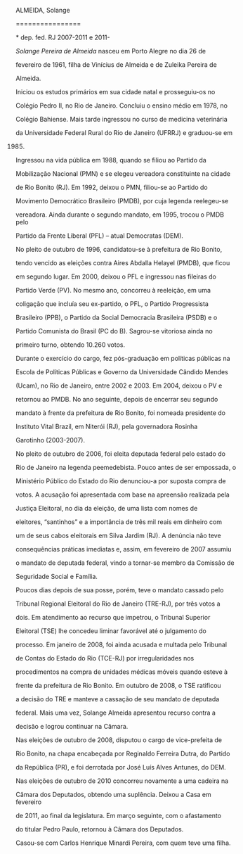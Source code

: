 ALMEIDA, Solange

================



\* dep. fed. RJ 2007-2011 e 2011-



*Solange Pereira de Almeida* nasceu em Porto Alegre no dia 26 de

fevereiro de 1961, filha de Vinícius de Almeida e de Zuleika Pereira de

Almeida.



Iniciou os estudos primários em sua cidade natal e prosseguiu-os no

Colégio Pedro II, no Rio de Janeiro. Concluiu o ensino médio em 1978, no

Colégio Bahiense. Mais tarde ingressou no curso de medicina veterinária

da Universidade Federal Rural do Rio de Janeiro (UFRRJ) e graduou-se em

1985.



Ingressou na vida pública em 1988, quando se filiou ao Partido da

Mobilização Nacional (PMN) e se elegeu vereadora constituinte na cidade

de Rio Bonito (RJ). Em 1992, deixou o PMN, filiou-se ao Partido do

Movimento Democrático Brasileiro (PMDB), por cuja legenda reelegeu-se

vereadora. Ainda durante o segundo mandato, em 1995, trocou o PMDB pelo

Partido da Frente Liberal (PFL) – atual Democratas (DEM).



No pleito de outubro de 1996, candidatou-se à prefeitura de Rio Bonito,

tendo vencido as eleições contra Aires Abdalla Helayel (PMDB), que ficou

em segundo lugar. Em 2000, deixou o PFL e ingressou nas fileiras do

Partido Verde (PV). No mesmo ano, concorreu à reeleição, em uma

coligação que incluía seu ex-partido, o PFL, o Partido Progressista

Brasileiro (PPB), o Partido da Social Democracia Brasileira (PSDB) e o

Partido Comunista do Brasil (PC do B). Sagrou-se vitoriosa ainda no

primeiro turno, obtendo 10.260 votos.



Durante o exercício do cargo, fez pós-graduação em políticas públicas na

Escola de Políticas Públicas e Governo da Universidade Cândido Mendes

(Ucam), no Rio de Janeiro, entre 2002 e 2003. Em 2004, deixou o PV e

retornou ao PMDB. No ano seguinte, depois de encerrar seu segundo

mandato à frente da prefeitura de Rio Bonito, foi nomeada presidente do

Instituto Vital Brazil, em Niterói (RJ), pela governadora Rosinha

Garotinho (2003-2007).



No pleito de outubro de 2006, foi eleita deputada federal pelo estado do

Rio de Janeiro na legenda peemedebista. Pouco antes de ser empossada, o

Ministério Público do Estado do Rio denunciou-a por suposta compra de

votos. A acusação foi apresentada com base na apreensão realizada pela

Justiça Eleitoral, no dia da eleição, de uma lista com nomes de

eleitores, “santinhos” e a importância de três mil reais em dinheiro com

um de seus cabos eleitorais em Silva Jardim (RJ). A denúncia não teve

consequências práticas imediatas e, assim, em fevereiro de 2007 assumiu

o mandato de deputada federal, vindo a tornar-se membro da Comissão de

Seguridade Social e Família.



Poucos dias depois de sua posse, porém, teve o mandato cassado pelo

Tribunal Regional Eleitoral do Rio de Janeiro (TRE-RJ), por três votos a

dois. Em atendimento ao recurso que impetrou, o Tribunal Superior

Eleitoral (TSE) lhe concedeu liminar favorável até o julgamento do

processo. Em janeiro de 2008, foi ainda acusada e multada pelo Tribunal

de Contas do Estado do Rio (TCE-RJ) por irregularidades nos

procedimentos na compra de unidades médicas móveis quando esteve à

frente da prefeitura de Rio Bonito. Em outubro de 2008, o TSE ratificou

a decisão do TRE e manteve a cassação de seu mandato de deputada

federal. Mais uma vez, Solange Almeida apresentou recurso contra a

decisão e logrou continuar na Câmara.



Nas eleições de outubro de 2008, disputou o cargo de vice-prefeita de

Rio Bonito, na chapa encabeçada por Reginaldo Ferreira Dutra, do Partido

da República (PR), e foi derrotada por José Luís Alves Antunes, do DEM.



Nas eleições de outubro de 2010 concorreu novamente a uma cadeira na

Câmara dos Deputados, obtendo uma suplência. Deixou a Casa em fevereiro

de 2011, ao final da legislatura. Em março seguinte, com o afastamento

do titular Pedro Paulo, retornou à Câmara dos Deputados.



Casou-se com Carlos Henrique Minardi Pereira, com quem teve uma filha.




